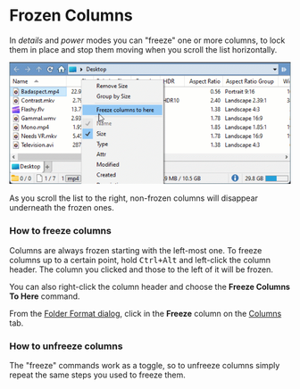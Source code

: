 # Frozen Columns

In *details* and *power* modes you can "freeze" one or more columns, to lock them in place and stop them moving when you scroll the list horizontally.

![](/Manual/images/release_history/cols_freeze.gif)

As you scroll the list to the right, non-frozen columns will disappear underneath the frozen ones.

### How to freeze columns

Columns are always frozen starting with the left-most one. To freeze columns up to a certain point, hold <kbd>Ctrl+Alt</kbd> and left-click the column header. The column you clicked and those to the left of it will be frozen.

You can also right-click the column header and choose the **Freeze Columns To Here** command.

From the [Folder Format dialog](../.md), click in the **Freeze** column on the [Columns]() tab.

### How to unfreeze columns

The "freeze" commands work as a toggle, so to unfreeze columns simply repeat the same steps you used to freeze them.
